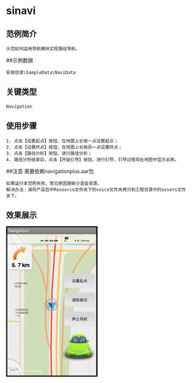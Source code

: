 # sinavi

## 范例简介
	示范如何运用导航模块实现路径导航。

##示例数据

	安装目录\SampleData\NaviData

## 关键类型
	Navigation
		

## 使用步骤

	1. 点击【设置起点】按钮，在地图上长按一点设置起点；
	2. 点击【设置终点】按钮，在地图上长按另一点设置终点；
	3. 点击【路径分析】按钮，进行路径分析；
	4. 路径分析结束后，点击【开始引导】按钮，进行引导，引导过程将在地图中显示出来。

##注意
    需要依赖navigationplus.aar包

	如果运行本范例失败，常见原因是缺少语音资源。
	解决办法：请将产品包中Resource文件夹下的voice文件夹拷贝到工程目录中的assets文件夹下。

## 效果展示

![image](Navi.png)
